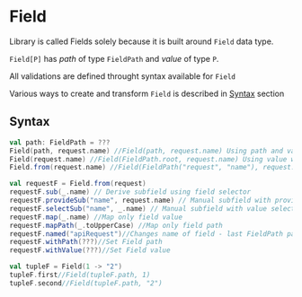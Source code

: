 # Field

Library is called Fields solely because it is built around `Field` data type.

`Field[P]` has _path_ of type `FieldPath` and _value_ of type `P`.

All validations are defined throught syntax available for `Field`

Various ways to create and transform `Field` is described in [Syntax](#syntax) section

## Syntax

```scala
val path: FieldPath = ???
Field(path, request.name) //Field(path, request.name) Using path and value
Field(request.name) //Field(FieldPath.root, request.name) Using value without path
Field.from(request.name) //Field(FieldPath("request", "name"), request.name) Innherit path from field selects

val requestF = Field.from(request)
requestF.sub(_.name) // Derive subfield using field selector
requestF.provideSub("name", request.name) // Manual subfield with provided value
requestF.selectSub("name", _.name) // Manual subfield with value selector
requestF.map(_.name) //Map only field value
requestF.mapPath(_.toUpperCase) //Map only field path
requestF.named("apiRequest")//Changes name of field - last FieldPath part
requestF.withPath(???)//Set Field path
requestF.withValue(???)//Set Field value

val tupleF = Field(1 -> "2")
tupleF.first//Field(tupleF.path, 1)
tupleF.second//Field(tupleF.path, "2")
```
